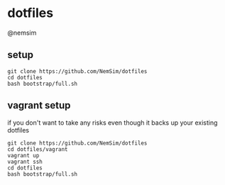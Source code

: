 # dotfiles

@nemsim

## setup
```
git clone https://github.com/NemSim/dotfiles
cd dotfiles
bash bootstrap/full.sh
```

## vagrant setup
if you don't want to take any risks even though it backs up your existing dotfiles

```
git clone https://github.com/NemSim/dotfiles
cd dotfiles/vagrant
vagrant up
vagrant ssh
cd dotfiles
bash bootstrap/full.sh
```
